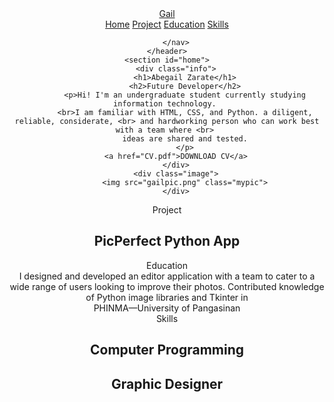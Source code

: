 <!DOCTYPE html>
<html lang="en">
<head>
    <meta charset="UTF-8">
    <meta name="viewport" content="width=device-width, initial-scale=1.0">
    <Title>Gail's Portfolio</Title>
    <link rel="stylesheet" href="portfolio.css">
</head>

<body>
    <header>
        <a href="portfolio.html" class="logo">Gail</a>
        <nav class="navbar">
            <a href="#home">Home</a>
            <a href="#project">Project</a>
            <a href="#education">Education</a>
            <a href="#skills">Skills</a>

        </nav>
    </header>
    <section id="home">
        <div class="info">
            <h1>Abegail Zarate</h1>
            <h2>Future Developer</h2>
            <p>Hi! I'm an undergraduate student currently studying information technology. 
            <br>I am familiar with HTML, CSS, and Python. a diligent, reliable, considerate, <br> and hardworking person who can work best with a team where <br> 
            ideas are shared and tested.
            </p>
        <a href="CV.pdf">DOWNLOAD CV</a>
        </div>
        <div class="image">
            <img src="gailpic.png" class="mypic">
        </div>
   <section id="project">Project</section>
    <h1>PicPerfect Python App</h1>
    <section id="education">Education</section>
    I designed and developed an editor application with a team to cater to a <br> wide range of users
looking to improve their photos.
Contributed knowledge of Python image libraries and Tkinter in <br> PHINMA—University of Pangasinan
    <section id="skills">Skills</section>
    <h1>Computer Programming</h1>
    <h2>Graphic Designer</h2>

<script src="portfolio.js"></script>
</body>

</html>
